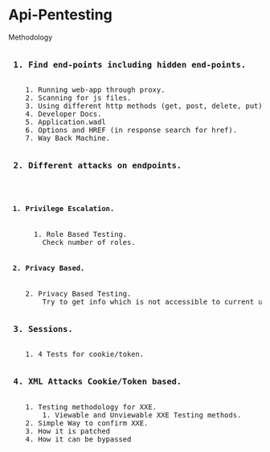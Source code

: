 # Api-Pentesting

Methodology

<pre><h3> 1. Find end-points including hidden end-points.</h3>
    1. Running web-app through proxy.
    2. Scanning for js files.
    3. Using different http methods (get, post, delete, put).
    4. Developer Docs.
    5. Application.wadl
    6. Options and HREF (in response search for href).
    7. Way Back Machine.</pre>

<pre><h3> 2. Different attacks on endpoints.</h3>
  <h4> 1. Privilege Escalation.</h4>
      1. Role Based Testing.
        Check number of roles.
  <h4> 2. Privacy Based.</h4>
    2. Privacy Based Testing.
        Try to get info which is not accessible to current user.</pre>
 
<pre><h3> 3. Sessions.</h3>
    1. 4 Tests for cookie/token.</pre>
  
<pre><h3> 4. XML Attacks Cookie/Token based.</h3>
    1. Testing methodology for XXE.
        1. Viewable and Unviewable XXE Testing methods.
    2. Simple Way to confirm XXE.
    3. How it is patched
    4. How it can be bypassed
</pre>
    
